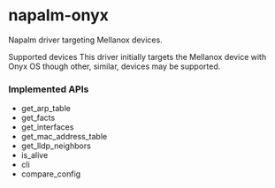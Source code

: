# napalm-onyx
Napalm driver targeting Mellanox devices.

Supported devices
This driver initially targets the Mellanox device with Onyx OS though other, similar, devices may be supported.

### Implemented APIs

* get_arp_table
* get_facts
* get_interfaces
* get_mac_address_table
* get_lldp_neighbors
* is_alive
* cli
* compare_config